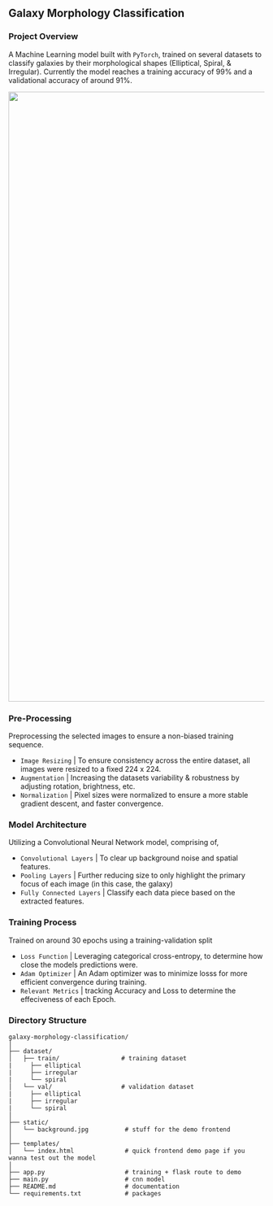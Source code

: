 ﻿## Galaxy Morphology Classification
 
### Project Overview

A Machine Learning model built with `PyTorch`, trained on several datasets to classify galaxies by their morphological shapes (Elliptical, Spiral, & Irregular). Currently the model reaches a training accuracy of 99% and a validational accuracy of around 91%.

<img src="https://github.com/user-attachments/assets/367e20c0-6767-4762-b95a-7646ba135d69" width="1200">



### Pre-Processing
Preprocessing the selected images to ensure a non-biased training sequence.
- `Image Resizing` | To ensure consistency across the entire dataset, all images were resized to a fixed 224 x 224.
- `Augmentation` | Increasing the datasets variability & robustness by adjusting rotation, brightness, etc.
- `Normalization` | Pixel sizes were normalized to ensure a more stable gradient descent, and faster convergence.

### Model Architecture
Utilizing a Convolutional Neural Network model, comprising of,
- `Convolutional Layers` | To clear up background noise and spatial features.
- `Pooling Layers` | Further reducing size to only highlight the primary focus of each image (in this case, the galaxy)
- `Fully Connected Layers` | Classify each data piece based on the extracted features.

### Training Process
Trained on around 30 epochs using a training-validation split
- `Loss Function` | Leveraging categorical cross-entropy, to determine how close the models predictions were.
- `Adam Optimizer` | An Adam optimizer was to minimize losss for more efficient convergence during training.
- `Relevant Metrics` | tracking Accuracy and Loss to determine the effeciveness of each Epoch.


### Directory Structure
```
galaxy-morphology-classification/
│
├── dataset/
│   ├── train/                 # training dataset
|     ├── elliptical 
|     ├── irregular
|     └── spiral
│   └── val/                   # validation dataset
|     ├── elliptical 
|     ├── irregular
|     └── spiral
│
├── static/
│   └── background.jpg          # stuff for the demo frontend
│
├── templates/
│   └── index.html              # quick frontend demo page if you wanna test out the model          
│
├── app.py                      # training + flask route to demo
├── main.py                     # cnn model
├── README.md                   # documentation
└── requirements.txt            # packages
```
